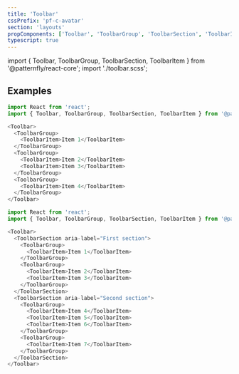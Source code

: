 ```yaml
---
title: 'Toolbar'
cssPrefix: 'pf-c-avatar'
section: 'layouts'
propComponents: ['Toolbar', 'ToolbarGroup', 'ToolbarSection', 'ToolbarItem']
typescript: true
---
```


import { Toolbar, ToolbarGroup, ToolbarSection, ToolbarItem } from '@patternfly/react-core';
import './toolbar.scss';

## Examples
```js title=Simple-toolbar-layout
import React from 'react';
import { Toolbar, ToolbarGroup, ToolbarSection, ToolbarItem } from '@patternfly/react-core';

<Toolbar>
  <ToolbarGroup>
    <ToolbarItem>Item 1</ToolbarItem>
  </ToolbarGroup>
  <ToolbarGroup>
    <ToolbarItem>Item 2</ToolbarItem>
    <ToolbarItem>Item 3</ToolbarItem>
  </ToolbarGroup>
  <ToolbarGroup>
    <ToolbarItem>Item 4</ToolbarItem>
  </ToolbarGroup>
</Toolbar>
```

```js title=Toolbar-with-sections
import React from 'react';
import { Toolbar, ToolbarGroup, ToolbarSection, ToolbarItem } from '@patternfly/react-core';

<Toolbar>
  <ToolbarSection aria-label="First section">
    <ToolbarGroup>
      <ToolbarItem>Item 1</ToolbarItem>
    </ToolbarGroup>
    <ToolbarGroup>
      <ToolbarItem>Item 2</ToolbarItem>
      <ToolbarItem>Item 3</ToolbarItem>
    </ToolbarGroup>
  </ToolbarSection>
  <ToolbarSection aria-label="Second section">
    <ToolbarGroup>
      <ToolbarItem>Item 4</ToolbarItem>
      <ToolbarItem>Item 5</ToolbarItem>
      <ToolbarItem>Item 6</ToolbarItem>
    </ToolbarGroup>
    <ToolbarGroup>
      <ToolbarItem>Item 7</ToolbarItem>
    </ToolbarGroup>
  </ToolbarSection>
</Toolbar>
```
